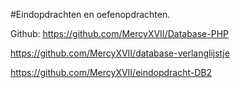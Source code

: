 #Eindopdrachten en oefenopdrachten.

Github:
https://github.com/MercyXVII/Database-PHP

https://github.com/MercyXVII/database-verlanglijstje

https://github.com/MercyXVII/eindopdracht-DB2